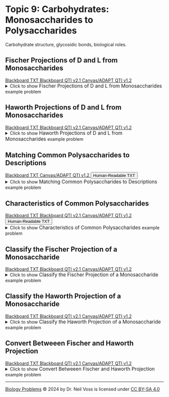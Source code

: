 # Topic 9: Carbohydrates: Monosaccharides to Polysaccharides

Carbohydrate structure, glycosidic bonds, biological roles.

## Fischer Projections of D and L from Monosaccharides

<div id="D_to_L_Fischer_configuration-button-container" class="button-container">
<a class="md-button custom-button bb_text" href="bbq-D_to_L_Fischer_configuration-questions.txt" download title="Download bbq-D_to_L_Fischer_configuration-questions.txt" aria-label="Click to download the Blackboard TXT file (bbq-D_to_L_Fischer_configuration-questions.txt)">
    <i class="fa fa-download"></i>Blackboard TXT
</a>
<a class="md-button custom-button bb_qti" href="downloads/blackboard_qti_v2_1-D_to_L_Fischer_configuration.zip" download title="Download blackboard_qti_v2_1-D_to_L_Fischer_configuration.zip" aria-label="Click to download the Blackboard QTI v2.1 file (blackboard_qti_v2_1-D_to_L_Fischer_configuration.zip)">
    <i class="fa fa-download"></i>Blackboard QTI v2.1
</a>
<a class="md-button custom-button canvas_qti" href="downloads/canvas_qti_v1_2-D_to_L_Fischer_configuration.zip" download title="Download canvas_qti_v1_2-D_to_L_Fischer_configuration.zip" aria-label="Click to download the Canvas/ADAPT QTI v1.2 file (canvas_qti_v1_2-D_to_L_Fischer_configuration.zip)">
    <i class="fa fa-download"></i>Canvas/ADAPT QTI v1.2
</a>
</div><details>
  <summary>Click 
    <span style='font-weight: normal;'>
       to show
    </span>
    <span style='font-size: 1.1em; color: var(--md-primary-fg-color--dark)'>
      Fischer Projections of D and L from Monosaccharides
    </span>
    <span style='font-weight: normal;'>
      example problem
    </span>
  </summary>
  {% include "biochemistry/topic09/downloads/selftest-D_to_L_Fischer_configuration.html" %}

</details>


## Haworth Projections of D and L from Monosaccharides

<div id="D_to_L_Haworth_configuration-button-container" class="button-container">
<a class="md-button custom-button bb_text" href="bbq-D_to_L_Haworth_configuration-questions.txt" download title="Download bbq-D_to_L_Haworth_configuration-questions.txt" aria-label="Click to download the Blackboard TXT file (bbq-D_to_L_Haworth_configuration-questions.txt)">
    <i class="fa fa-download"></i>Blackboard TXT
</a>
<a class="md-button custom-button bb_qti" href="downloads/blackboard_qti_v2_1-D_to_L_Haworth_configuration.zip" download title="Download blackboard_qti_v2_1-D_to_L_Haworth_configuration.zip" aria-label="Click to download the Blackboard QTI v2.1 file (blackboard_qti_v2_1-D_to_L_Haworth_configuration.zip)">
    <i class="fa fa-download"></i>Blackboard QTI v2.1
</a>
<a class="md-button custom-button canvas_qti" href="downloads/canvas_qti_v1_2-D_to_L_Haworth_configuration.zip" download title="Download canvas_qti_v1_2-D_to_L_Haworth_configuration.zip" aria-label="Click to download the Canvas/ADAPT QTI v1.2 file (canvas_qti_v1_2-D_to_L_Haworth_configuration.zip)">
    <i class="fa fa-download"></i>Canvas/ADAPT QTI v1.2
</a>
</div><details>
  <summary>Click 
    <span style='font-weight: normal;'>
       to show
    </span>
    <span style='font-size: 1.1em; color: var(--md-primary-fg-color--dark)'>
      Haworth Projections of D and L from Monosaccharides
    </span>
    <span style='font-weight: normal;'>
      example problem
    </span>
  </summary>
  {% include "biochemistry/topic09/downloads/selftest-D_to_L_Haworth_configuration.html" %}

</details>


## Matching Common Polysaccharides to Descriptions

<div id="MATCH-polysaccharides-button-container" class="button-container">
<a class="md-button custom-button bb_text" href="bbq-MATCH-polysaccharides-questions.txt" download title="Download bbq-MATCH-polysaccharides-questions.txt" aria-label="Click to download the Blackboard TXT file (bbq-MATCH-polysaccharides-questions.txt)">
    <i class="fa fa-download"></i>Blackboard TXT
</a>
<a class="md-button custom-button canvas_qti" href="downloads/canvas_qti_v1_2-MATCH-polysaccharides.zip" download title="Download canvas_qti_v1_2-MATCH-polysaccharides.zip" aria-label="Click to download the Canvas/ADAPT QTI v1.2 file (canvas_qti_v1_2-MATCH-polysaccharides.zip)">
    <i class="fa fa-download"></i>Canvas/ADAPT QTI v1.2
</a>
<button class="md-button custom-button human_read" onclick="window.open('downloads/human_readable-MATCH-polysaccharides.html', '_blank')" title="View human_readable-MATCH-polysaccharides.html" aria-label="Click to view the Human-Readable TXT file (human_readable-MATCH-polysaccharides.html)">
    <i class="fa fa-eye"></i> Human-Readable TXT
</button>
</div><details>
  <summary>Click 
    <span style='font-weight: normal;'>
       to show
    </span>
    <span style='font-size: 1.1em; color: var(--md-primary-fg-color--dark)'>
      Matching Common Polysaccharides to Descriptions
    </span>
    <span style='font-weight: normal;'>
      example problem
    </span>
  </summary>
  {% include "biochemistry/topic09/downloads/selftest-MATCH-polysaccharides.html" %}

</details>


## Characteristics of Common Polysaccharides

<div id="MC-polysaccharides-button-container" class="button-container">
<a class="md-button custom-button bb_text" href="bbq-MC-polysaccharides-questions.txt" download title="Download bbq-MC-polysaccharides-questions.txt" aria-label="Click to download the Blackboard TXT file (bbq-MC-polysaccharides-questions.txt)">
    <i class="fa fa-download"></i>Blackboard TXT
</a>
<a class="md-button custom-button bb_qti" href="downloads/blackboard_qti_v2_1-MC-polysaccharides.zip" download title="Download blackboard_qti_v2_1-MC-polysaccharides.zip" aria-label="Click to download the Blackboard QTI v2.1 file (blackboard_qti_v2_1-MC-polysaccharides.zip)">
    <i class="fa fa-download"></i>Blackboard QTI v2.1
</a>
<a class="md-button custom-button canvas_qti" href="downloads/canvas_qti_v1_2-MC-polysaccharides.zip" download title="Download canvas_qti_v1_2-MC-polysaccharides.zip" aria-label="Click to download the Canvas/ADAPT QTI v1.2 file (canvas_qti_v1_2-MC-polysaccharides.zip)">
    <i class="fa fa-download"></i>Canvas/ADAPT QTI v1.2
</a>
<button class="md-button custom-button human_read" onclick="window.open('downloads/human_readable-MC-polysaccharides.html', '_blank')" title="View human_readable-MC-polysaccharides.html" aria-label="Click to view the Human-Readable TXT file (human_readable-MC-polysaccharides.html)">
    <i class="fa fa-eye"></i> Human-Readable TXT
</button>
</div><details>
  <summary>Click 
    <span style='font-weight: normal;'>
       to show
    </span>
    <span style='font-size: 1.1em; color: var(--md-primary-fg-color--dark)'>
      Characteristics of Common Polysaccharides
    </span>
    <span style='font-weight: normal;'>
      example problem
    </span>
  </summary>
  {% include "biochemistry/topic09/downloads/selftest-MC-polysaccharides.html" %}

</details>


## Classify the Fischer Projection of a Monosaccharide

<div id="classify_Fischer-button-container" class="button-container">
<a class="md-button custom-button bb_text" href="bbq-classify_Fischer-questions.txt" download title="Download bbq-classify_Fischer-questions.txt" aria-label="Click to download the Blackboard TXT file (bbq-classify_Fischer-questions.txt)">
    <i class="fa fa-download"></i>Blackboard TXT
</a>
<a class="md-button custom-button bb_qti" href="downloads/blackboard_qti_v2_1-classify_Fischer.zip" download title="Download blackboard_qti_v2_1-classify_Fischer.zip" aria-label="Click to download the Blackboard QTI v2.1 file (blackboard_qti_v2_1-classify_Fischer.zip)">
    <i class="fa fa-download"></i>Blackboard QTI v2.1
</a>
<a class="md-button custom-button canvas_qti" href="downloads/canvas_qti_v1_2-classify_Fischer.zip" download title="Download canvas_qti_v1_2-classify_Fischer.zip" aria-label="Click to download the Canvas/ADAPT QTI v1.2 file (canvas_qti_v1_2-classify_Fischer.zip)">
    <i class="fa fa-download"></i>Canvas/ADAPT QTI v1.2
</a>
</div><details>
  <summary>Click 
    <span style='font-weight: normal;'>
       to show
    </span>
    <span style='font-size: 1.1em; color: var(--md-primary-fg-color--dark)'>
      Classify the Fischer Projection of a Monosaccharide
    </span>
    <span style='font-weight: normal;'>
      example problem
    </span>
  </summary>
  {% include "biochemistry/topic09/downloads/selftest-classify_Fischer.html" %}

</details>


## Classify the Haworth Projection of a Monosaccharide

<div id="classify_Haworth-button-container" class="button-container">
<a class="md-button custom-button bb_text" href="bbq-classify_Haworth-questions.txt" download title="Download bbq-classify_Haworth-questions.txt" aria-label="Click to download the Blackboard TXT file (bbq-classify_Haworth-questions.txt)">
    <i class="fa fa-download"></i>Blackboard TXT
</a>
<a class="md-button custom-button bb_qti" href="downloads/blackboard_qti_v2_1-classify_Haworth.zip" download title="Download blackboard_qti_v2_1-classify_Haworth.zip" aria-label="Click to download the Blackboard QTI v2.1 file (blackboard_qti_v2_1-classify_Haworth.zip)">
    <i class="fa fa-download"></i>Blackboard QTI v2.1
</a>
<a class="md-button custom-button canvas_qti" href="downloads/canvas_qti_v1_2-classify_Haworth.zip" download title="Download canvas_qti_v1_2-classify_Haworth.zip" aria-label="Click to download the Canvas/ADAPT QTI v1.2 file (canvas_qti_v1_2-classify_Haworth.zip)">
    <i class="fa fa-download"></i>Canvas/ADAPT QTI v1.2
</a>
</div><details>
  <summary>Click 
    <span style='font-weight: normal;'>
       to show
    </span>
    <span style='font-size: 1.1em; color: var(--md-primary-fg-color--dark)'>
      Classify the Haworth Projection of a Monosaccharide
    </span>
    <span style='font-weight: normal;'>
      example problem
    </span>
  </summary>
  {% include "biochemistry/topic09/downloads/selftest-classify_Haworth.html" %}

</details>


## Convert Betweeen Fischer and Haworth Projection

<div id="convert_Fischer_and_Haworth-button-container" class="button-container">
<a class="md-button custom-button bb_text" href="bbq-convert_Fischer_and_Haworth-questions.txt" download title="Download bbq-convert_Fischer_and_Haworth-questions.txt" aria-label="Click to download the Blackboard TXT file (bbq-convert_Fischer_and_Haworth-questions.txt)">
    <i class="fa fa-download"></i>Blackboard TXT
</a>
<a class="md-button custom-button bb_qti" href="downloads/blackboard_qti_v2_1-convert_Fischer_and_Haworth.zip" download title="Download blackboard_qti_v2_1-convert_Fischer_and_Haworth.zip" aria-label="Click to download the Blackboard QTI v2.1 file (blackboard_qti_v2_1-convert_Fischer_and_Haworth.zip)">
    <i class="fa fa-download"></i>Blackboard QTI v2.1
</a>
<a class="md-button custom-button canvas_qti" href="downloads/canvas_qti_v1_2-convert_Fischer_and_Haworth.zip" download title="Download canvas_qti_v1_2-convert_Fischer_and_Haworth.zip" aria-label="Click to download the Canvas/ADAPT QTI v1.2 file (canvas_qti_v1_2-convert_Fischer_and_Haworth.zip)">
    <i class="fa fa-download"></i>Canvas/ADAPT QTI v1.2
</a>
</div><details>
  <summary>Click 
    <span style='font-weight: normal;'>
       to show
    </span>
    <span style='font-size: 1.1em; color: var(--md-primary-fg-color--dark)'>
      Convert Betweeen Fischer and Haworth Projection
    </span>
    <span style='font-weight: normal;'>
      example problem
    </span>
  </summary>
  {% include "biochemistry/topic09/downloads/selftest-convert_Fischer_and_Haworth.html" %}

</details>

---

<a href="https://biologyproblems.org/">Biology Problems</a> © 2024 by Dr. Neil Voss is licensed under <a href="https://creativecommons.org/licenses/by-sa/4.0/">CC BY-SA 4.0</a><img src="https://mirrors.creativecommons.org/presskit/icons/cc.svg" alt="" style="max-width: 1em;max-height:1em;margin-left: .2em;"><img 
src="https://mirrors.creativecommons.org/presskit/icons/by.svg" alt="" style="max-width: 1em;max-height:1em;margin-left: .2em;"><img src="https://mirrors.creativecommons.org/presskit/icons/sa.svg" alt="" style="max-width: 1em;max-height:1em;margin-left: .2em;">